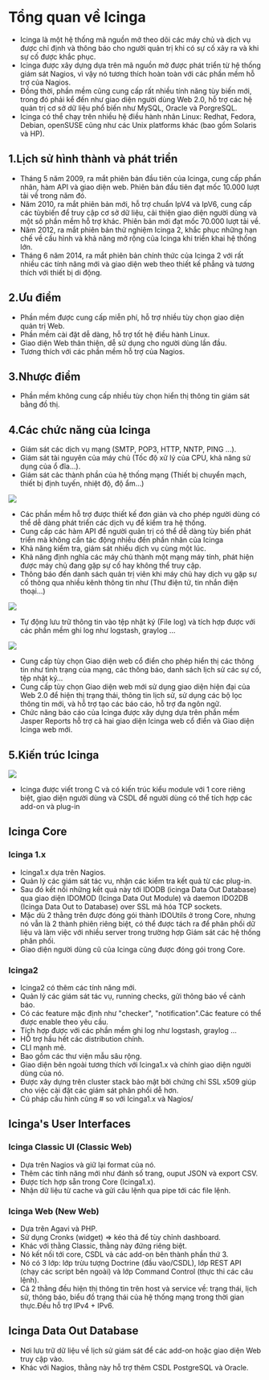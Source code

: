 # Tổng quan về Icinga
- Icinga là một hệ thống mã nguồn mở theo dõi các máy chủ và dịch vụ được chỉ định và thông báo cho người quản trị khi có sự cố xảy ra và khi sự cố được khắc phục.
- Icinga được xây dựng dựa trên mã nguồn mở được phát triển từ hệ thống giám sát Nagios, vì vậy nó tương thích hoàn toàn với các phần mềm hỗ trợ của Nagios.
- Đồng thời, phần mềm cũng cung cấp rất nhiều tính năng tùy biến mới, trong đó phải kể đến như giao diện người dùng Web 2.0, hỗ trợ các hệ quản trị cơ sở dữ liệu phổ biến như MySQL, Oracle và PorgreSQL.
- Icinga có thể chạy trên nhiều hệ điều hành nhân Linux: Redhat, Fedora, Debian, openSUSE cũng như các Unix platforms khác (bao gồm Solaris và HP).

## 1.Lịch sử hình thành và phát triển
- Tháng 5 năm 2009, ra mắt phiên bản đầu tiên của Icinga, cung cấp phần nhân, hàm API và giao diện web. Phiên bản đầu tiên đạt mốc 10.000 lượt tải về trong năm đó.
- Năm 2010, ra mắt phiên bản mới, hỗ trợ chuẩn IpV4 và IpV6, cung cấp các tùybiến để truy cập cơ sở dữ liệu, cải thiện giao diện người dùng và một số phần mềm hỗ trợ khác. Phiên bản mới đạt mốc 70.000 lượt tải về.
- Năm 2012, ra mắt phiên bản thử nghiệm Icinga 2, khắc phục những hạn chế về cấu hình và khả năng mở rộng của Icinga khi triển khai hệ thống lớn.
- Tháng 6 năm 2014, ra mắt phiên bản chính thức của Icinga 2 với rất nhiều các tính năng mới và giao diện web theo thiết kế phẳng và tương thích với thiết bị di động.

## 2.Ưu điểm
- Phần mềm được cung cấp miễn phí, hỗ trợ nhiều tùy chọn giao diện quản trị Web.
- Phần mềm cài đặt dễ dàng, hỗ trợ tốt hệ điều hành Linux.
- Giao diện Web thân thiện, dễ sử dụng cho người dùng lần đầu.
- Tương thích với các phần mềm hỗ trợ của Nagios.

## 3.Nhược điểm
- Phần mềm không cung cấp nhiều tùy chọn hiển thị thông tin giám sát bằng đồ thị.

## 4.Các chức năng của Icinga
- Giám sát các dịch vụ mạng (SMTP, POP3, HTTP, NNTP, PING ...).
- Giám sát tài nguyên của máy chủ (Tốc độ xử lý của CPU, khả năng sử dụng của ổ đĩa…).
- Giám sát cảc thành phần của hệ thống mạng (Thiết bị chuyển mạch, thiết bị định tuyến, nhiệt độ, độ ẩm…)
<img src="http://image.prntscr.com/image/a2239fd4d5304631b070e3f866510031.png" />

- Các phần mềm hỗ trợ được thiết kế đơn giản và cho phép người dùng có thể dễ dàng phát triển các dịch vụ để kiểm tra hệ thống.
- Cung cấp các hàm API để người quản trị có thể dễ dàng tùy biến phát triển mà không cần tác động nhiều đến phần nhân của Icinga
- Khả năng kiểm tra, giám sát nhiều dịch vụ cùng một lúc. 
- Khả năng định nghĩa các máy chủ thành một mạng máy tính, phát hiện được máy chủ đang gặp sự cố hay không thể truy cập. 
- Thông báo đến danh sách quản trị viên khi máy chủ hay dịch vụ gặp sự cố thông qua nhiều kênh thông tin như (Thư điện tử, tin nhắn điện thoại…) 
<img src="http://image.prntscr.com/image/555d01b8c05145d2b32bc717c453c1dd.png" />

- Tự động lưu trữ thông tin vào tệp nhật ký (File log) và tích hợp được với các phần mềm ghi log như logstash, graylog ...
<img src="http://image.prntscr.com/image/a2e15a95626a4b8e985eabb35627cb6a.png" />

- Cung cấp tùy chọn Giao diện web cổ điển cho phép hiển thị các thông tin như tình trạng của mạng, các thông báo, danh sách lịch sử các sự cố, tệp nhật ký… 
- Cung cấp tùy chọn Giao diện web mới sử dụng giao diện hiện đại của Web 2.0 để hiện thị trạng thái, thông tin lịch sử, sử dụng các bộ lọc thông tin mới, và hỗ trợ tạo các báo cáo, hỗ trợ đa ngôn ngữ. 
- Chức năng báo cáo của Icinga được xây dựng dựa trên phần mềm Jasper Reports hỗ trợ cả hai giao diện Icinga web cổ điển và Giao diện Icinga web mới.

## 5.Kiến trúc Icinga
<img src="http://i.imgur.com/whsMvep.png" />

- Icinga được viết trong C và có kiến trúc kiểu module với 1 core riêng biệt, giao diện người dùng và CSDL để người dùng có thể tích hợp các add-on và plug-in

## Icinga Core
### Icinga 1.x
- Icinga1.x  dựa trên Nagios.
- Quản lý các giám sát tác vu, nhận các kiểm tra kết quả từ các plug-in.
- Sau đó kết nối những kết quả này tới IDODB (icinga Data Out Database) qua giao diện IDOMOD (Icinga Data Out Module) và daemon IDO2DB (Icinga Data Out to Database) over SSL mã hóa TCP sockets.
- Mặc dù 2 thằng trên được đóng gói thành IDOUtils ở trong Core, nhưng nó vẫn là 2 thành phiên riêng biệt, có thể được tách ra để phân phối dữ liệu và làm việc với nhiều server trong trường hợp Giám sát các hệ thống phân phối.
- Giao diện người dùng cũ của Icinga cũng được đóng gói trong Core.

### Icinga2
- Icinga2 có thêm các tính năng mới.
- Quản lý các giám sát tác vụ, running checks, gửi thông báo về cảnh báo.
- Có các feature mặc định như "checker", "notification".Các feature có thể được enable theo yêu cầu.
- Tích hợp được với các phần mềm ghi log như logstash, graylog ...
- HỖ trợ hầu hết các distribution chính.
- CLI mạnh mẽ.
- Bao gồm các thư viện mẫu sâu rộng.
- Giao diện bên ngoài tương thích với Icinga1.x và chính giao diện người dùng của nó.
- Được xây dựng trên cluster stack bảo mật bởi chứng chỉ SSL x509 giúp cho việc cài đặt các giám sát phân phối dễ hơn.
- Cú pháp cấu hình cũng # so với Icinga1.x và Nagios/

## Icinga's User Interfaces
### Icinga Classic UI (Classic Web)
- Dựa trên Nagios và giữ lại format của nó.
- Thêm các tính năng mới như đánh số trang, ouput JSON và export CSV.
- Được tích hợp sẵn trong Core (Icinga1.x).
- Nhận dữ liệu từ cache và gửi câu lệnh qua pipe tới các file lệnh.

### Icinga Web (New Web)
- Dựa trên Agavi và PHP.
- Sử dụng Cronks (widget) => kéo thả để tùy chỉnh dashboard.
- Khác với thằng Classic, thằng này đứng riêng biệt.
- Nó kết nối tới core, CSDL và các add-on bên thành phần thứ 3.
- Nó có 3 lớp: lớp trừu tượng Doctrine (đầu vào/CSDL), lớp REST API (chạy các script bên ngoài) và lớp Command Control (thực thi các câu lệnh).
- Cả 2 thằng đều hiện thị thông tin trên host và service về: trạng thái, lịch sử, thông báo, biểu đồ trạng thái của hệ thống mạng trong thời gian thực.Đều hỗ trợ IPv4 + IPv6.

## Icinga Data Out Database
- Nơi lưu trữ dữ liệu về lịch sử giám sát để các add-on hoặc giao diện Web truy cập vào.
- Khác với Nagios, thằng này hỗ trợ thêm CSDL PostgreSQL và Oracle.




